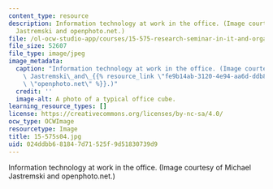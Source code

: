 ```yaml
---
content_type: resource
description: Information technology at work in the office. (Image courtesy of Michael
  Jastremski and openphoto.net.)
file: /ol-ocw-studio-app/courses/15-575-research-seminar-in-it-and-organizations-economic-perspectives-spring-2004/024ddbb681847d71525f9d51830739d9_15-575s04.jpg
file_size: 52607
file_type: image/jpeg
image_metadata:
  caption: "Information technology at work in the office. (Image courtesy of Michael\
    \ Jastremski\_and\_{{% resource_link \"fe9b14ab-3120-4e94-aa6d-ddb8fdbe927f\"\
    \ \"openphoto.net\" %}}.)"
  credit: ''
  image-alt: A photo of a typical office cube.
learning_resource_types: []
license: https://creativecommons.org/licenses/by-nc-sa/4.0/
ocw_type: OCWImage
resourcetype: Image
title: 15-575s04.jpg
uid: 024ddbb6-8184-7d71-525f-9d51830739d9
---
```

Information technology at work in the office. (Image courtesy of Michael Jastremski and openphoto.net.)